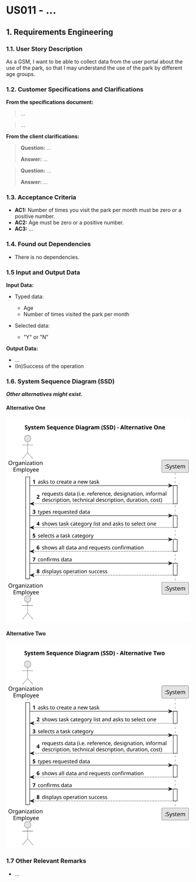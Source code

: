 # US011 - ... 


## 1. Requirements Engineering

### 1.1. User Story Description

As a GSM, I want to be able to collect data from the user portal about the use of the park, so that I may understand the use of the park by different age groups.

### 1.2. Customer Specifications and Clarifications 

**From the specifications document:**

>	...

>	...

**From the client clarifications:**

> **Question:** ...
>
> **Answer:** ...

> **Question:** ...
>
> **Answer:** ...

### 1.3. Acceptance Criteria

* **AC1:** Number of times you visit the park per month must be zero or a positive number.
* **AC2:** Age must be zero or a positive number.
* **AC3:** ...

### 1.4. Found out Dependencies

* There is no dependencies.

### 1.5 Input and Output Data

**Input Data:**

* Typed data:
    * Age
    * Number of times visited the park per month
	
* Selected data:
    * "Y" or "N"

**Output Data:**

* ...
* (In)Success of the operation

### 1.6. System Sequence Diagram (SSD)

**_Other alternatives might exist._**

#### Alternative One

![System Sequence Diagram - Alternative One](svg/us011-system-sequence-diagram-alternative-one.svg)

#### Alternative Two

![System Sequence Diagram - Alternative Two](svg/us011-system-sequence-diagram-alternative-two.svg)

### 1.7 Other Relevant Remarks

* ...
